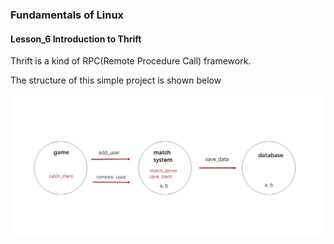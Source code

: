 ### Fundamentals of Linux

#### Lesson_6 Introduction to Thrift

Thrift is a kind of RPC(Remote Procedure Call) framework.

The structure of this simple project is shown below

![structure](https://github.com/Noob-Bob/Thrift_Lesson/blob/master/Repo_image/structure.jpg?raw=true)
